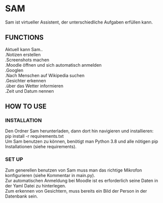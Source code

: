 # SAM
Sam ist virtueller Assistent, der unterschiedliche Aufgaben erfüllen kann.

## FUNCTIONS
Aktuell kann Sam.. <br>
.Notizen erstellen <br>
.Screenshots machen <br>
.Moodle öffnen und sich automatisch anmelden <br>
.Googlen <br>
.Nach Menschen auf Wikipedia suchen <br>
.Gesichter erkennen <br>
.über das Wetter informieren <br>
.Zeit und Datum nennen <br>

## HOW TO USE

### INSTALLATION
Den Ordner Sam herunterladen, dann dort hin navigieren und installieren: <br>
pip install -r requirements.txt <br>
Um Sam benutzen zu können, benötigt man Python 3.8 und alle nötigen pip Installationen (siehe requirements). <br>

### SET UP
Zum generellen benutzen von Sam muss man das richtige Mikrofon konfigurieren (siehe Kommentar in main.py). <br>
Zur automatischen Anmeldung bei Moodle ist es erforderlich seine Daten in der Yaml Datei zu hinterlegen. <br>
Zum erkennen von Gesichtern, muss bereits ein Bild der Person in der Datenbank sein. <br>




